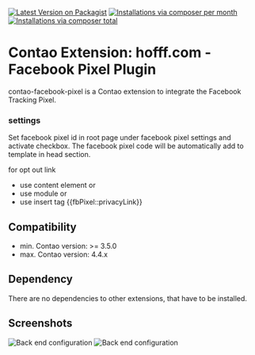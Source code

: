 [![Latest Version on Packagist](http://img.shields.io/packagist/v/hofff/contao-facebook-pixel.svg?style=flat)](https://packagist.org/packages/hofff/contao-facebook-pixel)
[![Installations via composer per month](http://img.shields.io/packagist/dm/hofff/contao-facebook-pixel.svg?style=flat)](https://packagist.org/packages/hofff/contao-facebook-pixel)
[![Installations via composer total](http://img.shields.io/packagist/dt/hofff/contao-facebook-pixel.svg?style=flat)](https://packagist.org/packages/hofff/contao-facebook-pixel)
# Contao Extension: hofff.com - Facebook Pixel Plugin

contao-facebook-pixel is a Contao extension to integrate the Facebook Tracking Pixel.

### settings
Set facebook pixel id in root page under facebook pixel settings
and activate checkbox. The facebook pixel code will be automatically add to template in head section.

for opt out link
- use content element or
- use module or
- use insert tag {{fbPixel::privacyLink}}

## Compatibility

- min. Contao version: >= 3.5.0
- max. Contao version: 4.4.x


## Dependency

There are no dependencies to other extensions, that have to be installed.


## Screenshots

![Back end configuration](screenshot-backend.png)
![Back end configuration](screenshot-frontend.png)
